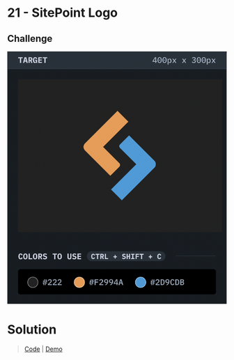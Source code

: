 # 21 - SitePoint Logo

## Challenge

![SitePoint Logo](./sitepoint-logo.png)

# Solution

> [Code](https://github.com/npranto/cssbattle/tree/main/battle-4/sitepoint-logo/index.html) |
> [Demo](https://cssbattle.pages.dev/battle-4/sitepoint-logo/)
